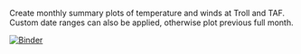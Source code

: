 Create monthly summary plots of temperature and winds at Troll and TAF. Custom date ranges can also be applied, otherwise plot previous full month.

[![Binder](https://mybinder.org/badge_logo.svg)](https://mybinder.org/v2/gh/srh1377/troll-monthly-weather/HEAD)
